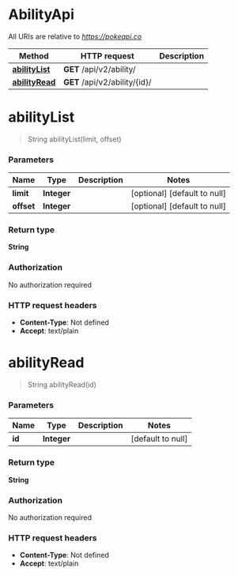 # AbilityApi

All URIs are relative to *https://pokeapi.co*

| Method | HTTP request | Description |
|------------- | ------------- | -------------|
| [**abilityList**](AbilityApi.md#abilityList) | **GET** /api/v2/ability/ |  |
| [**abilityRead**](AbilityApi.md#abilityRead) | **GET** /api/v2/ability/{id}/ |  |


<a name="abilityList"></a>
# **abilityList**
> String abilityList(limit, offset)



### Parameters

|Name | Type | Description  | Notes |
|------------- | ------------- | ------------- | -------------|
| **limit** | **Integer**|  | [optional] [default to null] |
| **offset** | **Integer**|  | [optional] [default to null] |

### Return type

**String**

### Authorization

No authorization required

### HTTP request headers

- **Content-Type**: Not defined
- **Accept**: text/plain

<a name="abilityRead"></a>
# **abilityRead**
> String abilityRead(id)



### Parameters

|Name | Type | Description  | Notes |
|------------- | ------------- | ------------- | -------------|
| **id** | **Integer**|  | [default to null] |

### Return type

**String**

### Authorization

No authorization required

### HTTP request headers

- **Content-Type**: Not defined
- **Accept**: text/plain

